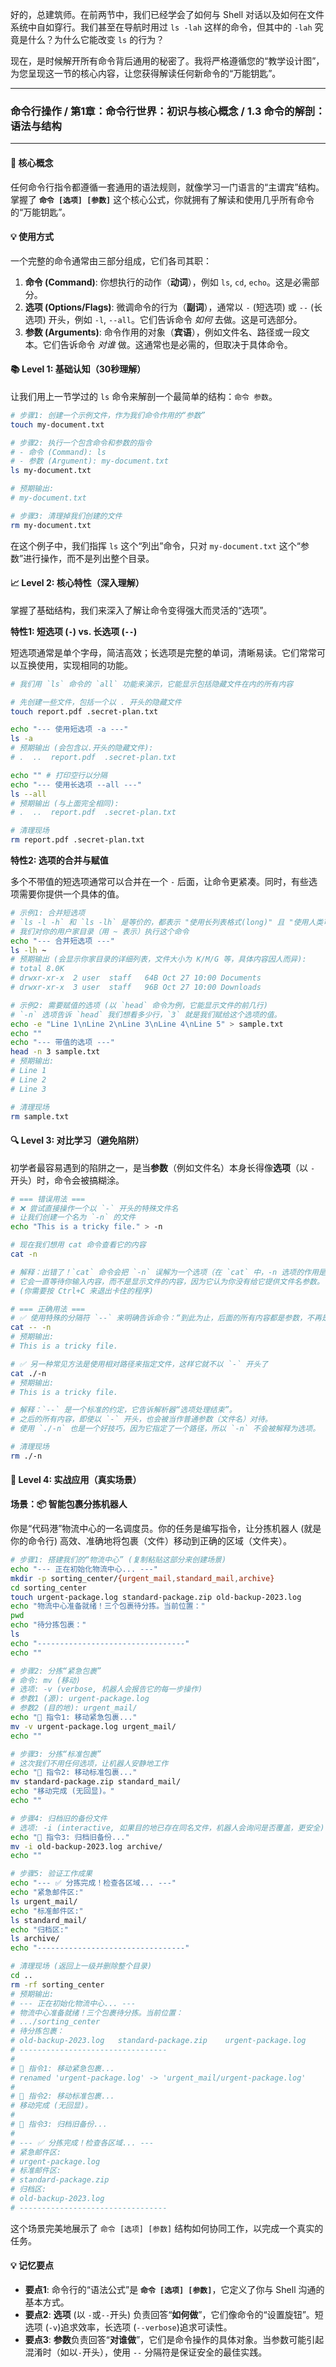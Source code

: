 好的，总建筑师。在前两节中，我们已经学会了如何与 Shell 对话以及如何在文件系统中自如穿行。我们甚至在导航时用过 `ls -lah` 这样的命令，但其中的 `-lah` 究竟是什么？为什么它能改变 `ls` 的行为？

现在，是时候解开所有命令背后通用的秘密了。我将严格遵循您的“教学设计图”，为您呈现这一节的核心内容，让您获得解读任何新命令的“万能钥匙”。

---

### 命令行操作 / 第1章：命令行世界：初识与核心概念 / 1.3 命令的解剖：语法与结构

---

#### 🎯 核心概念
任何命令行指令都遵循一套通用的语法规则，就像学习一门语言的“主谓宾”结构。掌握了 **`命令 [选项] [参数]`** 这个核心公式，你就拥有了解读和使用几乎所有命令的“万能钥匙”。

#### 💡 使用方式
一个完整的命令通常由三部分组成，它们各司其职：
1.  **命令 (Command)**: 你想执行的动作（**动词**），例如 `ls`, `cd`, `echo`。这是必需部分。
2.  **选项 (Options/Flags)**: 微调命令的行为（**副词**），通常以 `-` (短选项) 或 `--` (长选项) 开头，例如 `-l`, `--all`。它们告诉命令 *如何* 去做。这是可选部分。
3.  **参数 (Arguments)**: 命令作用的对象（**宾语**），例如文件名、路径或一段文本。它们告诉命令 *对谁* 做。这通常也是必需的，但取决于具体命令。

#### 📚 Level 1: 基础认知（30秒理解）
让我们用上一节学过的 `ls` 命令来解剖一个最简单的结构：`命令 参数`。

```bash
# 步骤1: 创建一个示例文件，作为我们命令作用的“参数”
touch my-document.txt

# 步骤2: 执行一个包含命令和参数的指令
# - 命令 (Command): ls
# - 参数 (Argument): my-document.txt
ls my-document.txt

# 预期输出:
# my-document.txt

# 步骤3: 清理掉我们创建的文件
rm my-document.txt
```
在这个例子中，我们指挥 `ls` 这个“列出”命令，只对 `my-document.txt` 这个“参数”进行操作，而不是列出整个目录。

#### 📈 Level 2: 核心特性（深入理解）
掌握了基础结构，我们来深入了解让命令变得强大而灵活的“选项”。

**特性1: 短选项 (`-`) vs. 长选项 (`--`)**

短选项通常是单个字母，简洁高效；长选项是完整的单词，清晰易读。它们常常可以互换使用，实现相同的功能。

```bash
# 我们用 `ls` 命令的 `all` 功能来演示，它能显示包括隐藏文件在内的所有内容

# 先创建一些文件，包括一个以 . 开头的隐藏文件
touch report.pdf .secret-plan.txt

echo "--- 使用短选项 -a ---"
ls -a
# 预期输出 (会包含以.开头的隐藏文件):
# .  ..  report.pdf  .secret-plan.txt

echo "" # 打印空行以分隔
echo "--- 使用长选项 --all ---"
ls --all
# 预期输出 (与上面完全相同):
# .  ..  report.pdf  .secret-plan.txt

# 清理现场
rm report.pdf .secret-plan.txt
```

**特性2: 选项的合并与赋值**

多个不带值的短选项通常可以合并在一个 `-` 后面，让命令更紧凑。同时，有些选项需要你提供一个具体的值。

```bash
# 示例1: 合并短选项
# `ls -l -h` 和 `ls -lh` 是等价的，都表示 "使用长列表格式(long)" 且 "使用人类可读的单位(human-readable)"。
# 我们对你的用户家目录（用 ~ 表示）执行这个命令
echo "--- 合并短选项 ---"
ls -lh ~
# 预期输出 (会显示你家目录的详细列表，文件大小为 K/M/G 等，具体内容因人而异):
# total 8.0K
# drwxr-xr-x  2 user  staff   64B Oct 27 10:00 Documents
# drwxr-xr-x  3 user  staff   96B Oct 27 10:00 Downloads

# 示例2: 需要赋值的选项 (以 `head` 命令为例，它能显示文件的前几行)
# `-n` 选项告诉 `head` 我们想看多少行，`3` 就是我们赋给这个选项的值。
echo -e "Line 1\nLine 2\nLine 3\nLine 4\nLine 5" > sample.txt
echo ""
echo "--- 带值的选项 ---"
head -n 3 sample.txt
# 预期输出:
# Line 1
# Line 2
# Line 3

# 清理现场
rm sample.txt
```

#### 🔍 Level 3: 对比学习（避免陷阱）
初学者最容易遇到的陷阱之一，是当**参数**（例如文件名）本身长得像**选项**（以 `-` 开头）时，命令会被搞糊涂。

```bash
# === 错误用法 ===
# ❌ 尝试直接操作一个以 `-` 开头的特殊文件名
# 让我们创建一个名为 `-n` 的文件
echo "This is a tricky file." > -n

# 现在我们想用 cat 命令查看它的内容
cat -n

# 解释：出错了！`cat` 命令会把 `-n` 误解为一个选项（在 `cat` 中，-n 选项的作用是给所有行编号）。
# 它会一直等待你输入内容，而不是显示文件的内容，因为它认为你没有给它提供文件名参数。
# (你需要按 Ctrl+C 来退出卡住的程序)

# === 正确用法 ===
# ✅ 使用特殊的分隔符 `--` 来明确告诉命令：“到此为止，后面的所有内容都是参数，不再是选项了。”
cat -- -n
# 预期输出:
# This is a tricky file.

# ✅ 另一种常见方法是使用相对路径来指定文件，这样它就不以 `-` 开头了
cat ./-n
# 预期输出:
# This is a tricky file.

# 解释：`--` 是一个标准的约定，它告诉解析器“选项处理结束”。
# 之后的所有内容，即使以 `-` 开头，也会被当作普通参数（文件名）对待。
# 使用 `./-n` 也是一个好技巧，因为它指定了一个路径，所以 `-n` 不会被解释为选项。

# 清理现场
rm ./-n
```

#### 🚀 Level 4: 实战应用（真实场景）
**场景：📦 智能包裹分拣机器人**

你是“代码港”物流中心的一名调度员。你的任务是编写指令，让分拣机器人 (就是你的命令行) 高效、准确地将包裹（文件）移动到正确的区域（文件夹）。

```bash
# 步骤1: 搭建我们的“物流中心” (复制粘贴这部分来创建场景)
echo "--- 正在初始化物流中心... ---"
mkdir -p sorting_center/{urgent_mail,standard_mail,archive}
cd sorting_center
touch urgent-package.log standard-package.zip old-backup-2023.log
echo "物流中心准备就绪！三个包裹待分拣。当前位置："
pwd
echo "待分拣包裹："
ls
echo "---------------------------------"
echo ""

# 步骤2: 分拣“紧急包裹”
# 命令: mv (移动)
# 选项: -v (verbose, 机器人会报告它的每一步操作)
# 参数1 (源): urgent-package.log
# 参数2 (目的地): urgent_mail/
echo "🤖 指令1: 移动紧急包裹..."
mv -v urgent-package.log urgent_mail/
echo ""

# 步骤3: 分拣“标准包裹”
# 这次我们不用任何选项，让机器人安静地工作
echo "🤖 指令2: 移动标准包裹..."
mv standard-package.zip standard_mail/
echo "移动完成 (无回显)。"
echo ""

# 步骤4: 归档旧的备份文件
# 选项: -i (interactive, 如果目的地已存在同名文件，机器人会询问是否覆盖，更安全)
echo "🤖 指令3: 归档旧备份..."
mv -i old-backup-2023.log archive/
echo ""

# 步骤5: 验证工作成果
echo "--- ✅ 分拣完成！检查各区域... ---"
echo "紧急邮件区:"
ls urgent_mail/
echo "标准邮件区:"
ls standard_mail/
echo "归档区:"
ls archive/
echo "---------------------------------"

# 清理现场 (返回上一级并删除整个目录)
cd ..
rm -rf sorting_center
# 预期输出:
# --- 正在初始化物流中心... ---
# 物流中心准备就绪！三个包裹待分拣。当前位置：
# .../sorting_center
# 待分拣包裹：
# old-backup-2023.log	standard-package.zip	urgent-package.log
# ---------------------------------
#
# 🤖 指令1: 移动紧急包裹...
# renamed 'urgent-package.log' -> 'urgent_mail/urgent-package.log'
#
# 🤖 指令2: 移动标准包裹...
# 移动完成 (无回显)。
#
# 🤖 指令3: 归档旧备份...
#
# --- ✅ 分拣完成！检查各区域... ---
# 紧急邮件区:
# urgent-package.log
# 标准邮件区:
# standard-package.zip
# 归档区:
# old-backup-2023.log
# ---------------------------------
```
这个场景完美地展示了 `命令 [选项] [参数]` 结构如何协同工作，以完成一个真实的任务。

#### 💡 记忆要点
- **要点1**: 命令行的“语法公式”是 **`命令 [选项] [参数]`**，它定义了你与 Shell 沟通的基本方式。
- **要点2**: **选项** (以 `-`或`--`开头) 负责回答“**如何做**”，它们像命令的“设置旋钮”。短选项 (`-v`)追求效率，长选项 (`--verbose`)追求可读性。
- **要点3**: **参数**负责回答“**对谁做**”，它们是命令操作的具体对象。当参数可能引起混淆时（如以`-`开头），使用 `--` 分隔符是保证安全的最佳实践。